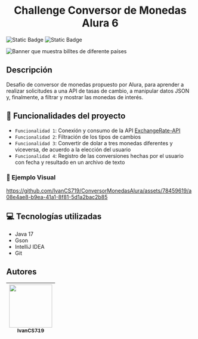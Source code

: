 <h1 align="center">Challenge Conversor de Monedas Alura 6</h1>

![Static Badge](https://img.shields.io/badge/estatus-finalizado-blue) ![Static Badge](https://img.shields.io/badge/%C3%BAltima_versi%C3%B3n-Junio-%23028816)


![Banner que muestra billtes de diferente países](https://github.com/IvanCS719/ConversorMonedasAlura/assets/78459619/cae9c9d2-e94b-4c7f-a6b5-f4122c14ed86)

## Descripción
Desafio de conversor de monedas propuesto por Alura, para aprender a realizar solicitudes a una API de tasas de cambio, a manipular datos JSON y, finalmente, a filtrar y mostrar las monedas de interés.

## :hammer: Funcionalidades del proyecto

- `Funcionalidad 1`: Conexión y consumo de la API [ExchangeRate-API](https://app.exchangerate-api.com/)
- `Funcionalidad 2`: Filtración de los tipos de cambios
- `Funcionalidad 3`: Convertir de dolar a tres monedas diferentes y viceversa, de acuerdo a la elección del usuario
- `Funcionalidad 4`: Registro de las conversiones hechas por el usuario con fecha y resultado en un archivo de texto

### :movie_camera: Ejemplo Visual

https://github.com/IvanCS719/ConversorMonedasAlura/assets/78459619/a08e4ae8-b9ea-41a1-8f81-5d1a2bac2b85

## :computer: Tecnologías utilizadas

* Java 17
* Gson
* IntelliJ IDEA
* Git

## Autores

| [<img src="https://avatars.githubusercontent.com/u/78459619?v=4" width=115><br><sub>IvanCS719</sub>](https://github.com/IvanCS719)
| :---: | 
